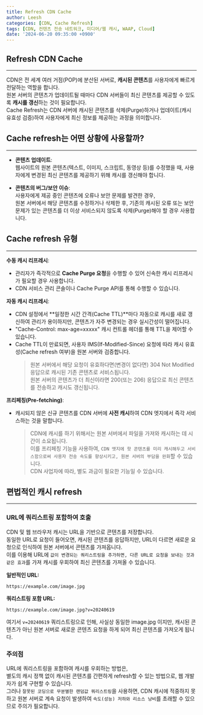 ```yaml
---
title: Refresh CDN Cache
author: Leesh
categories: [CDN, Cache Refresh]
tags: [CDN, 컨텐츠 전송 네트워크, 미디어/웹 캐시, WAAP, Cloud]
date: '2024-06-20 09:35:00 +0900'
---
```

## Refresh CDN Cache

---

CDN은 전 세계 여러 거점(POP)에 분산된 서버로, **캐시된 콘텐츠**를 사용자에게 빠르게 전달하는 역할을 합니다.<br>
원본 서버의 콘텐츠가 업데이트될 때마다 CDN 서버들이 최신 콘텐츠를 제공할 수 있도록 **캐시를 갱신**하는 것이 필요합니다.<br>
Cache Refresh는 CDN 서버에 캐시된 콘텐츠를 삭제(Purge)하거나 업데이트(캐시 유효성 검증)하여 사용자에게 최신 정보를 제공하는 과정을 의미합니다.

## Cache refresh는 어떤 상황에 사용할까?

---

* **콘텐츠 업데이트**:<br>
  웹사이트의 원본 콘텐츠(텍스트, 이미지, 스크립트, 동영상 등)를 수정했을 때, 사용자에게 변경된 최신 콘텐츠를 제공하기 위해 캐시를 갱신해야 합니다.


* **콘텐츠의 버그/보안 이슈**:<br>
  사용자에게 제공 중인 콘텐츠에 오류나 보안 문제를 발견한 경우,<br>
  원본 서버에서 해당 콘텐츠를 수정하거나 삭제한 후, 기존의 캐시된 오류 또는 보안 문제가 있는 콘텐츠를 더 이상 서비스되지 않도록 삭제(Purge)해야 할 경우 사용합니다.

## Cache refresh 유형

---
**수동 캐시 리프레시**:
* 관리자가 즉각적으로 **Cache Purge 요청**을 수행할 수 있어 신속한 캐시 리프레시가 필요할 경우 사용합니다.
* CDN 서비스 관리 콘솔이나 Cache Purge API를 통해 수행할 수 있습니다.

**자동 캐시 리프레시**:
* CDN 설정에서 **일정한 시간 간격(Cache TTL)**마다 자동으로 캐시를 새로 갱신하여 관리가 용이하지만, 콘텐츠가 자주 변경되는 경우 실시간성이 떨어집니다.
* "Cache-Control: max-age=xxxxx" 캐시 컨트롤 헤더를 통해 TTL을 제어할 수 있습니다.
* Cache TTL이 만료되면, 사용자 IMS(If-Modified-Since) 요청에 따라 캐시 유효성(Cache refresh 여부)을 원본 서버와 검증합니다.
  > 원본 서버에서 해당 요청이 유효하다면(변경이 없다면) 304 Not Modified 응답으로 캐시된 기존 콘텐츠로 서비스됩니다.\
  > 원본 서버의 콘텐츠가 더 최신이라면 200(또는 206) 응답으로 최신 콘텐츠를 전송하고 캐시도 갱신됩니다.

**프리페칭(Pre-fetching)**:
* 캐시되지 않은 신규 콘텐츠를 CDN 서버에 **사전 캐시**하여 CDN 엣지에서 즉각 서비스하는 것을 말합니다.

  > CDN에 캐시를 하기 위해서는 원본 서버에서 파일을 가져와 캐시하는 데 시간이 소요됩니다.\
  > 이를 프리페칭 기능을 사용하여, `CDN 엣지에 핫 콘텐츠를 미리 캐시해두고 서비스함으로써 사용자 전송 속도를 향상시키고, 원본 서버의 부담을 완화`할 수 있습니다.\
  > CDN 사업자에 따라, 별도 과금이 필요한 기능일 수 있습니다.
  
## 편법적인 캐시 refresh

---
### URL에 쿼리스트링 포함하여 호출

CDN 및 웹 브라우저 캐시는 URL을 기반으로 콘텐츠를 저장합니다.<br>
동일한 URL로 요청이 들어오면, 캐시된 콘텐츠를 응답하지만, URL이 다르면 새로운 요청으로 인식하여 원본 서버에서 콘텐츠를 가져옵니다.<br>
이를 이용해 URL에 `값이 변경되는 쿼리스트링을 추가하면, 다른 URL로 요청을 보내는 것과 같은 효과`를 가져 캐시를 우회하여 최신 콘텐츠를 가져올 수 있습니다.

**일반적인 URL:**
```
https://example.com/image.jpg
```

**쿼리스트링 포함 URL:**
```
https://example.com/image.jpg?v=20240619
```

여기서 `v=20240619` 쿼리스트링으로 인해, 사실상 동일한 image.jpg 이지만, 캐시된 콘텐츠가 아닌 원본 서버로 새로운 콘텐츠 요청을 하게 되어 최신 콘텐츠를 가져오게 됩니다.

### 주의점
URL에 쿼리스트링을 포함하여 캐시를 우회하는 방법은,<br>
별도의 캐시 정책 없이 캐시된 콘텐츠를 간편하게 refresh할 수 있는 방법으로, 웹 개발자가 쉽게 구현할 수 있습니다.<br>
그러나 `잘못된 코딩으로 무분별한 랜덤값 쿼리스트링`을 사용하면, CDN 캐시에 적중하지 못하고 원본 서버로 계속 요청이 발생하여 `속도(성능) 저하와 리소스 낭비`를 초래할 수 있으므로 주의가 필요합니다.
